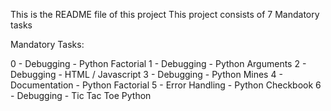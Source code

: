 This is the README file of this project 
This project consists of 7 Mandatory tasks

Mandatory Tasks:

0 - Debugging - Python Factorial
1 - Debugging - Python Arguments
2 - Debugging - HTML / Javascript
3 - Debugging - Python Mines
4 - Documentation - Python Factorial
5 - Error Handling - Python Checkbook
6 - Debugging - Tic Tac Toe Python
